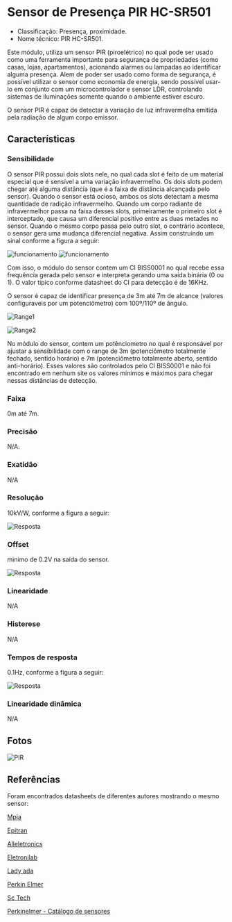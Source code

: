 # Sensor de Presença PIR HC-SR501

- Classificação: Presença, proximidade.
- Nome técnico: PIR HC-SR501.

Este módulo, utiliza um sensor PIR (piroelétrico) no qual pode ser usado como uma ferramenta importante para segurança de propriedades (como casas, lojas, apartamentos), acionando alarmes ou lampadas ao identificar alguma presença. Alem de poder ser usado como forma de segurança, é possível utilizar o sensor como economia de energia, sendo possível usar-lo em conjunto com um microcontrolador e sensor LDR, controlando sistemas de iluminações somente quando o ambiente estiver escuro.

O sensor PIR é capaz de detectar a variação de luz infravermelha emitida pela radiação de algum corpo emissor.

## Características

### Sensibilidade

O sensor PIR possui dois slots nele, no qual cada slot é feito de um material especial que é sensível a uma variação infravermelho. Os dois slots podem chegar até alguma distância (que é a faixa de distância alcançada pelo sensor). Quando o sensor está ocioso, ambos os slots detectam a mesma quantidade de radição infravermelho. Quando um corpo radiante de infravermelhor passa na faixa desses slots, primeiramente o primeiro slot é interceptado, que causa um diferencial positivo entre as duas metades no sensor. Quando o mesmo corpo passa pelo outro slot, o contrário acontece, o sensor gera uma mudança diferencial negativa. Assim construindo um sinal conforme a figura a seguir:

![funcionamento](imgs/funcionamento.JPG)
![funcionamento](imgs/range.jpg)

Com isso, o módulo do sensor contem um CI BISS0001 no qual recebe essa frequência gerada pelo sensor e interpreta gerando uma saída binária (0 ou 1). O valor tipico conforme datasheet do CI para detecção é de 16KHz.

O sensor é capaz de identificar presença de 3m até 7m de alcance (valores configuraveis por um potenciômetro) com 100º/110º de ângulo.

![Range1](imgs/range.JPG)

![Range2](imgs/range2.JPG)

No módulo do sensor, contem um potênciometro no qual é responsável por ajustar a sensibilidade com o range de 3m (potenciômetro totalmente fechado, sentido horário) e 7m (potenciômetro totalmente aberto, sentido anti-horário). Esses valores são controlados pelo CI BISS0001 e não foi encontrado em nenhum site os valores minimos e máximos para chegar nessas distâncias de detecção.

### Faixa

0m até 7m.

### Precisão

N/A.

### Exatidão

N/A

### Resolução

10kV/W, conforme a figura a seguir:

![Resposta](imgs/response.JPG)

### Offset

minimo de 0.2V na saída do sensor.

![Resposta](imgs/response.jpg)

### Linearidade

N/A

### Histerese

N/A

### Tempos de resposta

0.1Hz, conforme a figura a seguir:

![Resposta](imgs/response.JPG)

### Linearidade dinâmica

N/A

## Fotos

![PIR](imgs/pir.jpg)

## Referências

Foram encontrados datasheets de diferentes autores mostrando o mesmo sensor:

[Mpja](https://www.mpja.com/download/31227sc.pdf)

[Epitran](https://www.epitran.it/ebayDrive/datasheet/44.pdf)

[Alleletronics](https://www.allelectronics.com/mas_assets/media/allelectronics2018/spec/PIR-7.pdf)

[Eletronilab](https://electronilab.co/wp-content/uploads/2013/12/HC-SR501.pdf)

[Lady ada](https://cdn-learn.adafruit.com/downloads/pdf/pir-passive-infrared-proximity-motion-sensor.pdf)

[Perkin Elmer](http://pdf.datasheetcatalog.com/datasheet/perkinelmer/LHI778.pdf)

[Sc Tech](https://win.adrirobot.it/datasheet/speciali/pdf/BISS0001.pdf)

[Perkinelmer - Catálogo de sensores](https://www.perkinelmer.com/PDFs/Downloads/CAT_SensorsAndEmittersInfraredSensing.pdf)
